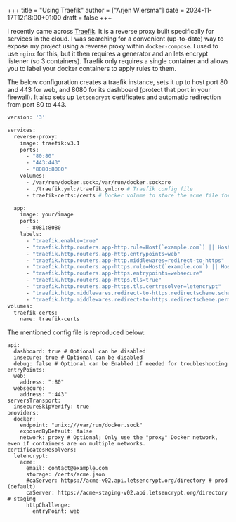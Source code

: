 +++
title = "Using Traefik"
author = ["Arjen Wiersma"]
date = 2024-11-17T12:18:00+01:00
draft = false
+++

I recently came across [Traefik](https://traefik.io/traefik/). It is a reverse proxy built specifically for services in the cloud. I was searching for a convenient (up-to-date) way to expose my project using a reverse proxy within `docker-compose`. I used to use `nginx` for this, but it then requires a generator and an lets encrypt listener (so 3 containers). Traefik only requires a single container and allows you to label your docker containers to apply rules to them.

The below configuration creates a traefik instance, sets it up to host port 80 and 443 for web, and 8080 for its dashboard (protect that port in your firewall). It also sets up `letsencrypt` certificates and automatic redirection from port 80 to 443.

```dockerfile
version: '3'

services:
  reverse-proxy:
    image: traefik:v3.1
    ports:
      - "80:80"
      - "443:443"
      - "8080:8080"
    volumes:
      - /var/run/docker.sock:/var/run/docker.sock:ro
      - ./traefik.yml:/traefik.yml:ro # Traefik config file
      - traefik-certs:/certs # Docker volume to store the acme file for the Certifactes

  app:
    image: your/image
    ports:
      - 8081:8080
    labels:
      - "traefik.enable=true"
      - "traefik.http.routers.app-http.rule=Host(`example.com`) || Host(`www.example.com`)"
      - "traefik.http.routers.app-http.entrypoints=web"
      - "traefik.http.routers.app-http.middlewares=redirect-to-https"
      - "traefik.http.routers.app-https.rule=Host(`example.com`) || Host(`www.example.com`)"
      - "traefik.http.routers.app-https.entrypoints=websecure"
      - "traefik.http.routers.app-https.tls=true"
      - "traefik.http.routers.app-https.tls.certresolver=letencrypt"
      - "traefik.http.middlewares.redirect-to-https.redirectscheme.scheme=https"
      - "traefik.http.middlewares.redirect-to-https.redirectscheme.permanent=true"
volumes:
  traefik-certs:
    name: traefik-certs
```

The mentioned config file is reproduced below:

```nil
api:
  dashboard: true # Optional can be disabled
  insecure: true # Optional can be disabled
  debug: false # Optional can be Enabled if needed for troubleshooting
entryPoints:
  web:
    address: ":80"
  websecure:
    address: ":443"
serversTransport:
  insecureSkipVerify: true
providers:
  docker:
    endpoint: "unix:///var/run/docker.sock"
    exposedByDefault: false
    network: proxy # Optional; Only use the "proxy" Docker network, even if containers are on multiple networks.
certificatesResolvers:
  letencrypt:
    acme:
      email: contact@example.com
      storage: /certs/acme.json
      #caServer: https://acme-v02.api.letsencrypt.org/directory # prod (default)
      caServer: https://acme-staging-v02.api.letsencrypt.org/directory # staging
      httpChallenge:
        entryPoint: web
```
